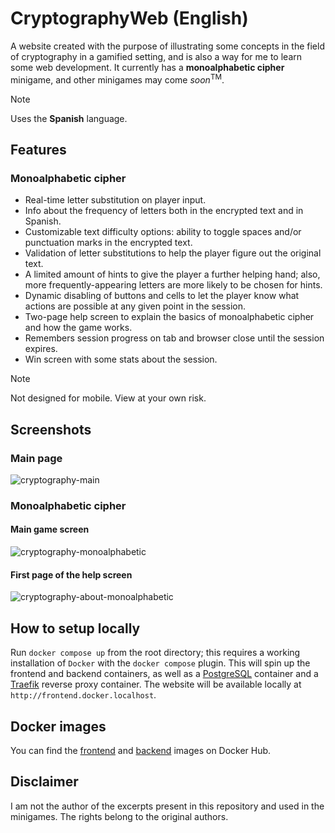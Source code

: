 # CryptographyWeb (English)

A website created with the purpose of illustrating some concepts in the field of cryptography in a gamified setting, and is also a way for me to learn some web development. It currently has a **monoalphabetic cipher** minigame, and other minigames may come *soon*<sup>TM</sup>.

> [!NOTE]
> Uses the **Spanish** language.

## Features
### Monoalphabetic cipher
- Real-time letter substitution on player input.
- Info about the frequency of letters both in the encrypted text and in Spanish.
- Customizable text difficulty options: ability to toggle spaces and/or punctuation marks in the encrypted text.
- Validation of letter substitutions to help the player figure out the original text.
- A limited amount of hints to give the player a further helping hand; also, more frequently-appearing letters are more likely to be chosen for hints.
- Dynamic disabling of buttons and cells to let the player know what actions are possible at any given point in the session.
- Two-page help screen to explain the basics of monoalphabetic cipher and how the game works.
- Remembers session progress on tab and browser close until the session expires.
- Win screen with some stats about the session.
> [!NOTE]
> Not designed for mobile. View at your own risk.

## Screenshots
### Main page

![cryptography-main](https://github.com/jleon95/cryptography-website/assets/10140054/1ada21ee-7220-4219-8dc9-a726e9764433)
### Monoalphabetic cipher
#### Main game screen

![cryptography-monoalphabetic](https://github.com/jleon95/cryptography-website/assets/10140054/67e4206a-1473-49b9-8be1-4cedcd3518f6)
#### First page of the help screen

![cryptography-about-monoalphabetic](https://github.com/jleon95/cryptography-website/assets/10140054/a4d0d5b8-86cb-45f9-9d79-8d5acbeceb33)

## How to setup locally
Run `docker compose up` from the root directory; this requires a working installation of `Docker` with the `docker compose` plugin. This will spin up the frontend and backend containers, as well as a [PostgreSQL](https://hub.docker.com/_/postgres) container and a [Traefik](https://hub.docker.com/_/traefik) reverse proxy container. 
The website will be available locally at `http://frontend.docker.localhost`.

## Docker images
You can find the [frontend](https://hub.docker.com/r/frivolousclinking/cryptography-web-front) and [backend](https://hub.docker.com/r/frivolousclinking/cryptography-web-back) images on Docker Hub.

## Disclaimer
I am not the author of the excerpts present in this repository and used in the minigames. The rights belong to the original authors.
